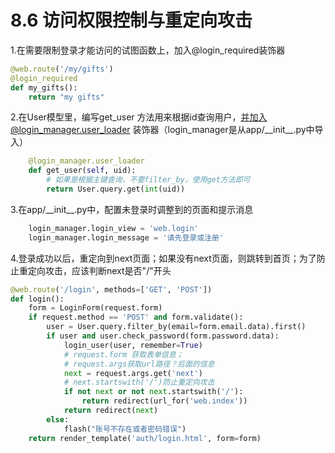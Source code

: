 # 8.6 访问权限控制与重定向攻击

1.在需要限制登录才能访问的试图函数上，加入@login_required装饰器
```python
@web.route('/my/gifts')
@login_required
def my_gifts():
    return "my gifts"
```

2.在User模型里，编写get_user 方法用来根据id查询用户，并加入@login_manager.user_loader 装饰器（login_manager是从app/\_\_init__.py中导入）
```python
    @login_manager.user_loader
    def get_user(self, uid):
        # 如果是根据主键查询，不要filter_by，使用get方法即可
        return User.query.get(int(uid))
```

3.在app/\_\_init__.py中，配置未登录时调整到的页面和提示消息
```python
    login_manager.login_view = 'web.login'
    login_manager.login_message = '请先登录或注册'
```

4.登录成功以后，重定向到next页面；如果没有next页面，则跳转到首页；为了防止重定向攻击，应该判断next是否"/"开头
```python
@web.route('/login', methods=['GET', 'POST'])
def login():
    form = LoginForm(request.form)
    if request.method == 'POST' and form.validate():
        user = User.query.filter_by(email=form.email.data).first()
        if user and user.check_password(form.password.data):
            login_user(user, remember=True)
            # request.form 获取表单信息；
            # request.args获取url路径？后面的信息
            next = request.args.get('next')
            # next.startswith('/')防止重定向攻击
            if not next or not next.startswith('/'):
                return redirect(url_for('web.index'))
            return redirect(next)
        else:
            flash("账号不存在或者密码错误")
    return render_template('auth/login.html', form=form)
```
